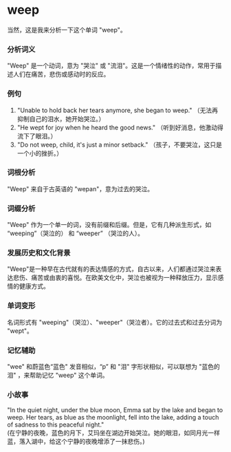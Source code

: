 # weep

当然，这是我来分析一下这个单词 "weep"。

  

### 分析词义

  

"Weep" 是一个动词，意为 "哭泣" 或 "流泪"。这是一个情绪性的动作，常用于描述人们在痛苦，悲伤或感动时的反应。

  

### 例句

  

1.  "Unable to hold back her tears anymore, she began to weep." （无法再抑制自己的泪水，她开始哭泣。）
2.  "He wept for joy when he heard the good news." （听到好消息，他激动得流下了眼泪。）
3.  "Do not weep, child, it's just a minor setback." （孩子，不要哭泣，这只是一个小的挫折。）

  

### 词根分析

  

"Weep" 来自于古英语的 "wepan"，意为过去的哭泣。

  

### 词缀分析

  

"Weep" 作为一个单一的词，没有前缀和后缀。但是，它有几种派生形式，如 “weeping”（哭泣的） 和 “weeper” （哭泣的人）。

  

### 发展历史和文化背景

  

"Weep"是一种早在古代就有的表达情感的方式，自古以来，人们都通过哭泣来表达悲伤、痛苦或由衷的喜悦。在欧美文化中，哭泣也被视为一种释放压力，显示感情的健康方式。

  

### 单词变形

  

名词形式有 "weeping"（哭泣）、"weeper"（哭泣者）。它的过去式和过去分词为 "wept"。

  

### 记忆辅助

  

"wee" 和蔚蓝色“蓝色" 发音相似，“p” 和 "泪" 字形状相似，可以联想为 "蓝色的泪" ，来帮助记忆 "weep" 这个单词。

  

### 小故事

  

"In the quiet night, under the blue moon, Emma sat by the lake and began to weep. Her tears, as blue as the moonlight, fell into the lake, adding a touch of sadness to this peaceful night."  
(在宁静的夜晚，蓝色的月下，艾玛坐在湖边开始哭泣。她的眼泪，如同月光一样蓝，落入湖中，给这个宁静的夜晚增添了一抹悲伤。)
